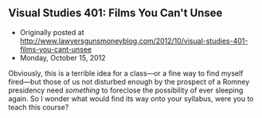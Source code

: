 ## Visual Studies 401: Films You Can't Unsee

 * Originally posted at http://www.lawyersgunsmoneyblog.com/2012/10/visual-studies-401-films-you-cant-unsee
 * Monday, October 15, 2012

Obviously, this is a terrible idea for a class—or a  fine way to find myself fired—but those of us not disturbed enough by  the prospect of a Romney presidency need _something_ to foreclose the  possibility of ever sleeping again. So I wonder what would find its way  onto your syllabus, were you to teach this course?